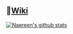 ## 🐚[Wiki](https://totohoon02.github.io/)

[![Naereen's github stats](https://github-readme-stats.vercel.app/api?username=totohoon02&theme=blue-green)](https://github.com/anuraghazra/github-readme-stats)
